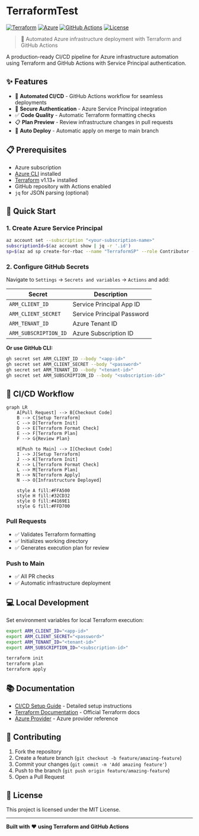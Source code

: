# TerraformTest

[![Terraform](https://img.shields.io/badge/Terraform-v1.13+-623CE4?logo=terraform&logoColor=white)](https://www.terraform.io/)
[![Azure](https://img.shields.io/badge/Azure-Cloud-0078D4?logo=microsoftazure&logoColor=white)](https://azure.microsoft.com/)
[![GitHub Actions](https://img.shields.io/badge/CI%2FCD-GitHub%20Actions-2088FF?logo=githubactions&logoColor=white)](https://github.com/features/actions)
[![License](https://img.shields.io/badge/License-MIT-green.svg)](LICENSE)

> 🚀 Automated Azure infrastructure deployment with Terraform and GitHub Actions

A production-ready CI/CD pipeline for Azure infrastructure automation using Terraform and GitHub Actions with Service Principal authentication.

## ✨ Features

- 🔄 **Automated CI/CD** - GitHub Actions workflow for seamless deployments
- 🔐 **Secure Authentication** - Azure Service Principal integration
- ✅ **Code Quality** - Automatic Terraform formatting checks
- 📋 **Plan Preview** - Review infrastructure changes in pull requests
- 🚀 **Auto Deploy** - Automatic apply on merge to main branch

## 📋 Prerequisites

- Azure subscription
- [Azure CLI](https://docs.microsoft.com/cli/azure/install-azure-cli) installed
- [Terraform](https://www.terraform.io/downloads) v1.13+ installed
- GitHub repository with Actions enabled
- `jq` for JSON parsing (optional)

## 🚀 Quick Start

### 1. Create Azure Service Principal

```bash
az account set --subscription "<your-subscription-name>"
subscriptionId=$(az account show | jq -r '.id')
sp=$(az ad sp create-for-rbac --name "TerraformSP" --role Contributor --scopes /subscriptions/$subscriptionId)
```

### 2. Configure GitHub Secrets

Navigate to `Settings` → `Secrets and variables` → `Actions` and add:

| Secret | Description |
|--------|-------------|
| `ARM_CLIENT_ID` | Service Principal App ID |
| `ARM_CLIENT_SECRET` | Service Principal Password |
| `ARM_TENANT_ID` | Azure Tenant ID |
| `ARM_SUBSCRIPTION_ID` | Azure Subscription ID |

**Or use GitHub CLI:**

```bash
gh secret set ARM_CLIENT_ID --body "<app-id>"
gh secret set ARM_CLIENT_SECRET --body "<password>"
gh secret set ARM_TENANT_ID --body "<tenant-id>"
gh secret set ARM_SUBSCRIPTION_ID --body "<subscription-id>"
```

## 🔄 CI/CD Workflow

```mermaid
graph LR
    A[Pull Request] --> B[Checkout Code]
    B --> C[Setup Terraform]
    C --> D[Terraform Init]
    D --> E[Terraform Format Check]
    E --> F[Terraform Plan]
    F --> G{Review Plan}

    H[Push to Main] --> I[Checkout Code]
    I --> J[Setup Terraform]
    J --> K[Terraform Init]
    K --> L[Terraform Format Check]
    L --> M[Terraform Plan]
    M --> N[Terraform Apply]
    N --> O[Infrastructure Deployed]

    style A fill:#FFA500
    style H fill:#32CD32
    style O fill:#4169E1
    style G fill:#FFD700
```

### Pull Requests
- ✅ Validates Terraform formatting
- ✅ Initializes working directory
- ✅ Generates execution plan for review

### Push to Main
- ✅ All PR checks
- ✅ Automatic infrastructure deployment

## 💻 Local Development

Set environment variables for local Terraform execution:

```bash
export ARM_CLIENT_ID="<app-id>"
export ARM_CLIENT_SECRET="<password>"
export ARM_TENANT_ID="<tenant-id>"
export ARM_SUBSCRIPTION_ID="<subscription-id>"

terraform init
terraform plan
terraform apply
```

## 📚 Documentation

- [CI/CD Setup Guide](CICD%20with%20GitHub%20Actions%20%26%20DevOps%20Integration.md) - Detailed setup instructions
- [Terraform Documentation](https://www.terraform.io/docs) - Official Terraform docs
- [Azure Provider](https://registry.terraform.io/providers/hashicorp/azurerm/latest/docs) - Azure provider reference

## 🤝 Contributing

1. Fork the repository
2. Create a feature branch (`git checkout -b feature/amazing-feature`)
3. Commit your changes (`git commit -m 'Add amazing feature'`)
4. Push to the branch (`git push origin feature/amazing-feature`)
5. Open a Pull Request

## 📝 License

This project is licensed under the MIT License.

---

**Built with** ❤️ **using Terraform and GitHub Actions**
